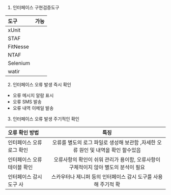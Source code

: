 1) 인터페이스 구현검증도구 

| 도구       | 가능  |
| :------- | :-- |
| xUnit    |     |
| STAF     |     |
| FitNesse |     |
| NTAF     |     |
| Selenium |     |
| watir    |     |
2) 인터페이스 오류 발생 즉시 확인
- 오류 메시지 알람 표시
- 오류 SMS 발송
- 오류 내역 이메일 발송
3) 인터페이스 오류 발생 주기적인 확인

| 오류 확인 방법        |                       특징                        |
| :-------------- | :---------------------------------------------: |
| 인터페이스 오류 로그 확인  | 오류를 별도의 로그 파일로 생성해 보관함 ,자세한 오류 원인 및 내역을 확인 할수있음 |
| 인터페이스 오류 테이블 확인 | 오류사항의 확인이 쉬워 관리가 용이함, 오류사항이 구체적이지 않아 별도의 분석이 필요 |
| 인터페이스 감시 도구 사   |       스카우터나 제니퍼 등의 인터페이스 감시 도구를 사용해 주기적 확       |